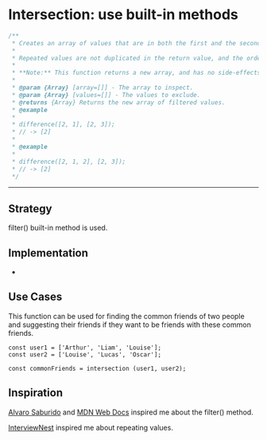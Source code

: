 # Intersection: use built-in methods

```js
/**
 * Creates an array of values that are in both the first and the second arrays.
 *
 * Repeated values are not duplicated in the return value, and the order of result values are determined by the first array.
 *
 * **Note:** This function returns a new array, and has no side-effects.
 *
 * @param {Array} [array=[]] - The array to inspect.
 * @param {Array} [values=[]] - The values to exclude.
 * @returns {Array} Returns the new array of filtered values.
 * @example
 *
 * difference([2, 1], [2, 3]);
 * // -> [2]
 *
 * @example
 *
 * difference([2, 1, 2], [2, 3]);
 * // -> [2]
 */
```
---

## Strategy

filter() built-in method is used.

## Implementation

- 

## Use Cases

This function can be used for finding the common friends of two people and suggesting their friends if they want to be friends with these common friends.

```JS
const user1 = ['Arthur', 'Liam', 'Louise'];
const user2 = ['Louise', 'Lucas', 'Oscar'];

const commonFriends = intersection (user1, user2);
```

## Inspiration

[Alvaro Saburido](https://medium.com/@alvaro.saburido/set-theory-for-arrays-in-es6-eb2f20a61848) and [MDN Web Docs](https://developer.mozilla.org/en-US/docs/Web/JavaScript/Reference/Global_Objects/Array/filter) inspired me about the filter() method.

[InterviewNest](https://www.youtube.com/watch?v=dvPybpgk5Y4&t=3s) inspired me about repeating values.
